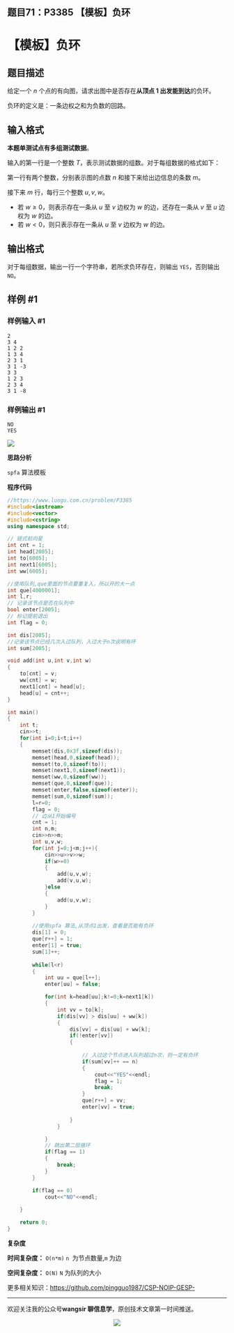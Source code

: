 ﻿## 题目71：P3385 【模板】负环

# 【模板】负环

## 题目描述

给定一个 $n$ 个点的有向图，请求出图中是否存在**从顶点 $1$ 出发能到达**的负环。

负环的定义是：一条边权之和为负数的回路。

## 输入格式

**本题单测试点有多组测试数据**。

输入的第一行是一个整数 $T$，表示测试数据的组数。对于每组数据的格式如下：

第一行有两个整数，分别表示图的点数 $n$ 和接下来给出边信息的条数 $m$。

接下来 $m$ 行，每行三个整数 $u, v, w$。

- 若 $w \geq 0$，则表示存在一条从 $u$ 至 $v$ 边权为 $w$ 的边，还存在一条从 $v$ 至 $u$ 边权为 $w$ 的边。
- 若 $w < 0$，则只表示存在一条从 $u$ 至 $v$ 边权为 $w$ 的边。

## 输出格式

对于每组数据，输出一行一个字符串，若所求负环存在，则输出 `YES`，否则输出 `NO`。

## 样例 #1

### 样例输入 #1

```
2
3 4
1 2 2
1 3 4
2 3 1
3 1 -3
3 3
1 2 3
2 3 4
3 1 -8
```

### 样例输出 #1

```
NO
YES
```

<img src ="https://cdn.jsdelivr.net/gh/pingguo1987/CSP-NOIP-GESP-/image/pic/图论/图论_题目71：P3385 【模板】负环/image-20250214122534072.png" />



**思路分析**

`spfa` 算法模板 



**程序代码**

```c++
//https://www.luogu.com.cn/problem/P3385
#include<iostream>
#include<vector>
#include<cstring>
using namespace std;

// 链式前向星
int cnt = 1;
int head[2005];
int to[6005];
int next1[6005];
int ww[6005];

//使用队列,que里面的节点要重复入，所以开的大一点
int que[4000001];
int l,r;
// 记录该节点是否在队列中
bool enter[2005];
// 标记提前退出
int flag = 0;

int dis[2005];
//记录该节点已经几次入过队列，入过大于n次说明有环
int sum[2005];

void add(int u,int v,int w)
{
    to[cnt] = v;
    ww[cnt] = w;
    next1[cnt] = head[u];
    head[u] = cnt++;
}

int main()
{
    int t;
    cin>>t;
    for(int i=0;i<t;i++)
    {
        memset(dis,0x3f,sizeof(dis));
        memset(head,0,sizeof(head));
        memset(to,0,sizeof(to));
        memset(next1,0,sizeof(next1));
        memset(ww,0,sizeof(ww));
        memset(que,0,sizeof(que));
        memset(enter,false,sizeof(enter));
        memset(sum,0,sizeof(sum));
        l=r=0;
        flag = 0;
        // 边从1开始编号
        cnt = 1;
        int n,m;
        cin>>n>>m;
        int u,v,w;
        for(int j=0;j<m;j++){
            cin>>u>>v>>w;
            if(w>=0)
            {
                add(u,v,w);
                add(v,u,w);
            }else
            {
                add(u,v,w);
            }
        }    
            
        //使用spfa 算法,从顶点1出发，查看是否能有负环
        dis[1] = 0;
        que[r++] = 1;
        enter[1] = true;
        sum[1]++;
        
        while(l<r)
        {
            int uu = que[l++];
            enter[uu] = false;

            for(int k=head[uu];k!=0;k=next1[k])
            {
                int vv = to[k];
                if(dis[vv] > dis[uu] + ww[k])
                {
                    dis[vv] = dis[uu] + ww[k];
                    if(!enter[vv])
                    {
                        
                        // 入过这个节点进入队列超过n次，则一定有负环
                        if(sum[vv]++ == n)
                        {
                            cout<<"YES"<<endl;
                            flag = 1;
                            break;
                        }
                        que[r++] = vv;
                        enter[vv] = true;
                        
                    }
                }

            }
            // 跳出第二层循环
            if(flag == 1)
            {
                break;
            }
        }

        if(flag == 0)
            cout<<"NO"<<endl; 
        
    }

    return 0;
}
```

**复杂度**

**时间复杂度：** `O(n*m)`  `n `为节点数量,`m` 为边

**空间复杂度：** `O(N)` `N` 为队列的大小 

更多相关知识：https://github.com/pingguo1987/CSP-NOIP-GESP-

---

欢迎关注我的公众号**wangsir 聊信息学**，原创技术文章第一时间推送。

<center>
    <img src="https://cdn.jsdelivr.net/gh/pingguo1987/CSP-NOIP-GESP-/image/pic/公众号-扫码版.png">
</center>
